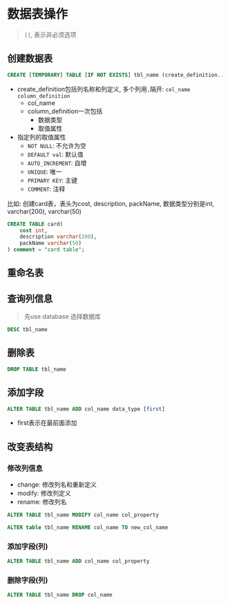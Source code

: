 # 数据表操作

> `[]`, 表示非必须选项

## 创建数据表

```sql
CREATE [TEMPORARY] TABLE [IF NOT EXISTS] tbl_name (create_definition...) [table_options] [partition_options]
```
- create_definition包括列名称和列定义, 多个列用`,`隔开: `col_name column_definition` 
  - col_name
  - column_definition一次包括
    - 数据类型
    - 取值属性
- 指定列的取值属性
  - `NOT NULL`: 不允许为空 
  - `DEFAULT val`: 默认值
  - `AUTO_INCREMENT`: 自增
  - `UNIQUE`: 唯一
  - `PRIMARY KEY`: 主键
  - `COMMENT`: 注释

比如: 创建card表，表头为cost, description, packName, 数据类型分别是int, varchar(200), varchar(50)

```sql
CREATE TABLE card(
    cost int,
    description varchar(200),
    packName varchar(50)
) comment = "card table";
```

## 重命名表

## 查询列信息

> 先use database 选择数据库

```sql
DESC tbl_name
```

## 删除表

```sql
DROP TABLE tbl_name
```

## 添加字段

```sql
ALTER TABLE tbl_name ADD col_name data_type [first]
```

- first表示在最前面添加

## 改变表结构

### 修改列信息

- change: 修改列名和重新定义
- modify: 修改列定义
- rename: 修改列名

```sql
ALTER TABLE tbl_name MODIFY col_name col_property
```

```sql
ALTER table tbl_name RENAME col_name TO new_col_name
```

### 添加字段(列)

```sql
ALTER TABLE tbl_name ADD col_name col_property
```

### 删除字段(列)

```sql
ALTER TABLE tbl_name DROP col_name
```